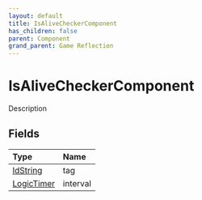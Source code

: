 ```yaml
---
layout: default
title: IsAliveCheckerComponent
has_children: false
parent: Component
grand_parent: Game Reflection
---
```

# IsAliveCheckerComponent
Description 

## Fields

| Type | Name |
|:----------|:--------------|
| [IdString](/riftbreaker-wiki/docs/game-reflection/components/id_string/) | tag |
| [LogicTimer](/riftbreaker-wiki/docs/game-reflection/classes/logic_timer/) | interval |

